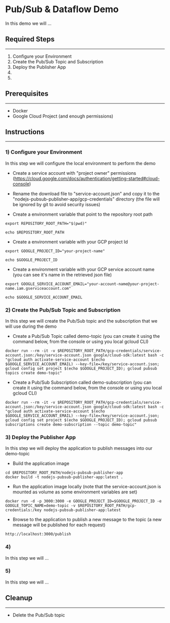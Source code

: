 # Pub/Sub & Dataflow Demo

In this demo we will ...

## Required Steps
---

1. Configure your Environment
2. Create the Pub/Sub Topic and Subscription
3. Deploy the Publisher App
4. 
5. 

## Prerequisites
---

- Docker
- Google Cloud Project (and enough permissions)

## Instructions
---

### 1) Configure your Environment

In this step we will configure the local environment to perform the demo

- Create a service account with "project owner" permissions (https://cloud.google.com/docs/authentication/getting-started#cloud-console)

- Rename the download file to "service-account.json" and copy it to the "nodejs-pubsub-publisher-app/gcp-credentials" directory (the file will be ignored by git to avoid security issues)

- Create a environment variable that point to the repository root path
```
export REPOSITORY_ROOT_PATH="$(pwd)"
```
```
echo $REPOSITORY_ROOT_PATH
```

- Create a environment variable with your GCP project Id
```
export GOOGLE_PROJECT_ID="your-project-name"
```
```
echo $GOOGLE_PROJECT_ID
```

- Create a environment variable with your GCP service account name (you can see it's name in the retrieved json file)
```
export GOOGLE_SERVICE_ACCOUNT_EMAIL="your-account-name@your-project-name.iam.gserviceaccount.com"
```
```
echo $GOOGLE_SERVICE_ACCOUNT_EMAIL
```

### 2) Create the Pub/Sub Topic and Subscription

In this step we will create the Pub/Sub topic and the subscription that we will use during the demo

- Create a Pub/Sub Topic called demo-topic (you can create it using the command below, from the console or using you local gcloud CLI)
```
docker run --rm -it -v $REPOSITORY_ROOT_PATH/gcp-credentials/service-account.json:/key/service-account.json google/cloud-sdk:latest bash -c "gcloud auth activate-service-account $(echo $GOOGLE_SERVICE_ACCOUNT_EMAIL) --key-file=/key/service-account.json; gcloud config set project $(echo $GOOGLE_PROJECT_ID); gcloud pubsub topics create demo-topic"
```

- Create a Pub/Sub Subscription called demo-subscription (you can create it using the command below, from the console or using you local gcloud CLI)
```
docker run --rm -it -v $REPOSITORY_ROOT_PATH/gcp-credentials/service-account.json:/key/service-account.json google/cloud-sdk:latest bash -c "gcloud auth activate-service-account $(echo $GOOGLE_SERVICE_ACCOUNT_EMAIL) --key-file=/key/service-account.json; gcloud config set project $(echo $GOOGLE_PROJECT_ID); gcloud pubsub subscriptions create demo-subscription --topic demo-topic"
```

### 3) Deploy the Publisher App

In this step we will deploy the application to publish messages into our demo-topic

- Build the application image

```
cd $REPOSITORY_ROOT_PATH/nodejs-pubsub-publisher-app
docker build -t nodejs-pubsub-publisher-app:latest .
```

- Run the application image locally (note that the service-account.json is mounted as volume as some environment variables are set)
```
docker run -d -p 3000:3000 -e GOOGLE_PROJECT_ID=$GOOGLE_PROJECT_ID -e GOOGLE_TOPIC_NAME=demo-topic -v $REPOSITORY_ROOT_PATH/gcp-credentials:/key nodejs-pubsub-publisher-app:latest
```

- Browse to the application to publish a new message to the topic (a new message will be published for each request)
```
http://localhost:3000/publish
```

### 4)

In this step we will ...

### 5)

In this step we will ...


## Cleanup
---

- Delete the Pub/Sub topic
